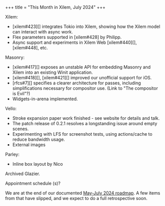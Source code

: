 +++
title = "This Month in Xilem, July 2024"
+++
<!-- authors = ["Daniel McNab"] -->

Xilem:

- [xilem#423][] integrates Tokio into Xilem, showing how the Xilem model can interact with async work.
- Flex parameters supported in [xilem#428] by Philipp.
- Async support and experiments in Xilem Web [xilem#440][], [xilem#448], etc.

Masonry:

- [xilem#417][] exposes an unstable API for embedding Masonry and Xilem into an existing Winit application.
- [xilem#418][], [xilem#421][] improved our unofficial support for iOS.
- [rfcs#7][] specifies a clearer architecture for passes, including simplifications necessary for compositor use. (Link to "The compositor is Evil"?)
- Widgets-in-arena implemented.

Vello:

- Stroke expansion paper work finished - see website for details and talk.
- The patch release of 0.2.1 resolves a longstanding issue around empty scenes.
- Experimenting with LFS for screenshot tests, using actions/cache to reduce bandwidth usage.
- External images
<!-- TODO: Do we want to blog about this -->

Parley:

- Inline box layout by Nico

Archived Glazier.

Appointment schedule (s)?

We are at the end of our documented [May-July 2024 roadmap](@/blog/2024-06-17-roadmap-may-2024.md).
A few items from that have slipped, and we expect to do a full retrospective soon.
